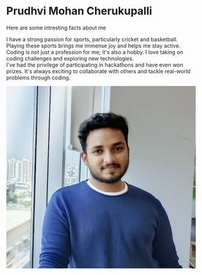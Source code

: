 # Prudhvi Mohan Cherukupalli

Here are some intresting facts about me

I have a strong passion for sports, particularly cricket and basketball. Playing these sports brings me immense joy and helps me stay active. <br>
Coding is not just a profession for me; it's also a hobby. I love taking on coding challenges and exploring new technologies. <br>
I've had the privilege of participating in hackathons and have even won prizes. It's always exciting to collaborate with others and tackle real-world problems through coding.


![Prudhvi](MyPic.jpg)
